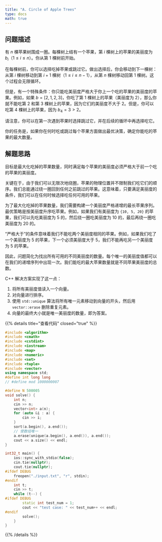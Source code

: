 ```yaml
---
title: "A. Circle of Apple Trees"
type: docs
math: true
---
```


## 问题描述

有 $n$ 棵苹果树围成一圈。每棵树上结有一个苹果，第 $i$ 棵树上的苹果的美丽度为 $b_i$（$1 \le i \le n$）。你从第 1 棵树前开始。

在每棵树前，你可以选择吃掉苹果或跳过它。做出选择后，你会移动到下一棵树：从第 $i$ 棵树移动到第 $i+1$ 棵树（$1 \le i \le n-1$），从第 $n$ 棵树移动回第 1 棵树。这个过程会无限循环。

但是，有一个特殊条件：你只能吃美丽度严格大于你上一个吃的苹果的美丽度的苹果。例如，如果 $b = [2, 1, 2, 3]$，你吃了第 1 棵树上的苹果（美丽度为 2），那么你就不能吃第 2 和第 3 棵树上的苹果，因为它们的美丽度不大于 2。但是，你可以吃第 4 棵树上的苹果，因为 $b_4 = 3 > 2$。

请注意，你可以在第一次遇到苹果时选择跳过它，并在后续的循环中再选择吃它。

你的任务是，如果你在何时吃或跳过每个苹果方面做出最优决策，确定你能吃的苹果的最大数量。

## 解题思路

目标是最大化吃掉的苹果数量，同时满足每个苹果的美丽度必须严格大于前一个吃的苹果的美丽度。

关键在于，由于我们可以无限次地绕圈，苹果的物理位置并不限制我们吃它们的顺序。我们总能通过绕一圈回到任何之前跳过的苹果。这意味着，只要满足美丽度的条件，我们可以在任何时候选择吃任何可用的苹果。

为了最大化吃掉的苹果数量，我们需要构建一个美丽度严格递增的最长苹果序列。最优策略是按美丽度升序吃苹果。例如，如果我们有美丽度为 `{10, 5, 20}` 的苹果，我们可以先吃美丽度为 5 的，然后绕一圈吃美丽度为 10 的，最后再绕一圈吃美丽度为 20 的。

“严格大于”的条件意味着我们不能吃两个美丽度相同的苹果。例如，如果我们吃了一个美丽度为 5 的苹果，下一个必须美丽度大于 5，我们不能再吃另一个美丽度为 5 的苹果。

因此，问题简化为找出所有可用的不同美丽度的数量。每个唯一的美丽度值都可以在我们的递增序列中出现一次。我们能吃的最大苹果数量就是不同苹果美丽度的总数。

C++ 解决方案实现了这一点：
1. 将所有美丽度值读入一个向量。
2. 对向量进行排序。
3. 使用 `std::unique` 算法将所有唯一元素移动到向量的开头，然后用 `vector::erase` 删除重复元素。
4. 向量的最终大小就是唯一美丽度的数量，即为答案。

{{% details title="查看代码" closed="true" %}}
```cpp
#include <algorithm>
#include <cmath>
#include <cstdint>
#include <iostream>
#include <map>
#include <numeric>
#include <set>
#include <tuple>
#include <vector>
using namespace std;
#define int long long
// #define mod 1000000007

#define N 500005
void solve() {
    int n;
    cin >> n;
    vector<int> a(n);
    for (auto &i : a) {
        cin >> i;
    }
    sort(a.begin(), a.end());
    // 使数组唯一
    a.erase(unique(a.begin(), a.end()), a.end());
    cout << a.size() << endl;
}

int32_t main() {
    ios::sync_with_stdio(false);
    cin.tie(nullptr);
    cout.tie(nullptr);
#ifdef DEBUG
    freopen("./input.txt", "r", stdin);
#endif
    int t;
    cin >> t;
    while (t--) {
#ifdef DEBUG
        static int test_num = 1;
        cout << "test case: " << test_num++ << endl;
#endif
        solve();
    }
}
```
{{% /details %}}
